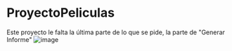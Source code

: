 # ProyectoPeliculas
Este proyecto le falta la última parte de lo que se pide, la parte de "Generar Informe"
![image](https://github.com/omar8910/ProyectoPeliculas/assets/116154208/4c3a3111-1247-4937-bc50-460c0944c862)
